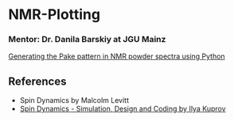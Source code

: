 # NMR-Plotting

### Mentor: Dr. Danila Barskiy at JGU Mainz

[Generating the Pake pattern in NMR powder spectra using Python](https://github.com/jaiisrani/NMR-Plotting/blob/main/ZULF.ipynb)

## References

- Spin Dynamics by Malcolm Levitt
- [Spin Dynamics - Simulation, Design and Coding by Ilya Kuprov](https://youtu.be/HH8sYG-i8TI)
